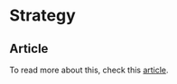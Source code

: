 # Strategy

## Article

To read more about this, check this [article](https://medium.com/@gabriel_avila/design-patterns-with-typescript-strategy-35007cbcd57a).

